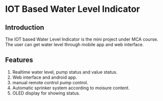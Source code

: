 # IOT Based Water Level Indicator

## Introduction

The IOT based Water Level Indicator is the mini project under MCA course. The user can get water level through mobile app and web interface.

## Features

1. Realtime water level, pump status and value status.
2. Web interface and android app.
3. manual remote control pump control.
4. Automatic sprinker system according to moisure content.
5. OLED display for showing status.
